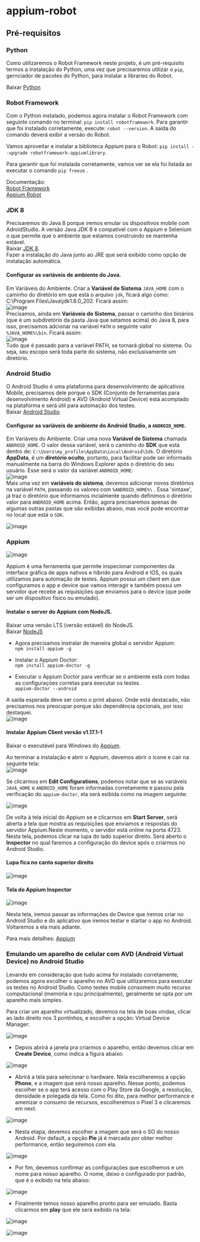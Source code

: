 # appium-robot  

## Pré-requisitos   

### Python   
Como utilizaremos o Robot Framework neste projeto, é um pré-requisito termos a instalação do Python, uma vez que precisaremos utilizar o `pip`, gernciador de pacotes do Python, para instalar a libraries do Robot.

Baixar [Python](https://www.python.org/)    

### Robot Framework  
Com o Python instalado, podemos agora instalar o Robot Framework com seguinte comando no terminal: `pip install robotframework`. Para garantir que foi instalado corretamente, execute: `robot --version`. A saída do comando deverá exibir a versão do Robot.  

Vamos aproveitar e instalar a biblioteca Appium para o Robot: `pip install --upgrade robotframework-appiumlibrary`. 

Para garantir que foi instalada corretamente, vamos ver se ela foi listada ao executar o comando `pip freeze` .  

Documentação:  
[Robot Framework](https://robotframework.org/)   
[Appium Robot](https://github.com/serhatbolsu/robotframework-appiumlibrary)  



### JDK 8   
Precisaremos do Java 8 porque iremos emular os dispositivos mobile com AdroidStudio. A versão Java JDK 8 é compatível com o Appium e Selenium o que permite que o ambiente que estamos construindo se mantenha estável.  
Baixar [JDK 8](https://www.oracle.com/br/java/technologies/javase/javase8-archive-downloads.html).    
Fazer a instalação do Java junto ao JRE que será exibido como opção de instalação automática.  
 
#### Configurar as variáveis de ambiente do Java.   
Em Variáveis do Ambiente. Criar a __Variável de Sistema__ `JAVA_HOME` com o caminho do diretório em que está o arquivo `jdk`, ficará algo como: C:\Program Files\Java\jdk1.8.0_202.  Ficará assim:    
![image](https://user-images.githubusercontent.com/38733166/202262403-546e84c2-4262-40b7-b964-9fdfe581aa48.png)  
 Precisamos, ainda em __Variáveis do Sistema__, passar o caminho dos binários (que é um subdiretório da pasta Java que setamos acima) do Java 8, para isso, precisamos adcionar na variável `PATH` o seguinte valor `%JAVA_HOME%\bin`.  Ficará assim:   
![image](https://user-images.githubusercontent.com/38733166/202263608-e128cd72-4793-49a2-a5db-32d85ebe54de.png)   
Tudo que é passado para a variável PATH, se tornará global no sistema. Ou seja, seu escopo será toda parte do sistema, não exclusivamente um diretório.     

### Android Studio  
O Android Studio é uma plataforma para desenvolvimento de aplicativos Mobile, precisamos dele porque o SDK (Conjunto de ferramentas para desenvolvimento Android) e AVD (Android Virtual Device) está acomplado na plataforma e será útil para automação dos testes.    
Baixar [Android Studio](https://developer.android.com/studio)  


 #### Configurar as variáveis de ambiente do Android Studio, a `ANDROID_HOME`.    
 Em Variáveis do Ambiente. Criar uma nova __Variável de Sistema__ chamada `ANDROID_HOME`. O valor dessa variável, será o caminho do __SDK__ que está dentro de: `C:\Users\my_profile\AppData\Local\Android\Sdk`. O diretório __AppData__, é um __diretório oculto__, portanto, para facilitar pode ser informado manualmente na barra do Windows Explorer após o diretório do seu usuário.  Esse será o valor da variável `ANDROID_HOME`:   
 ![image](https://user-images.githubusercontent.com/38733166/202271692-b7f57ac3-d57c-4a45-88e0-e8899c508a00.png)   
 Mais uma vez em __variáveis do sistema__, devemos adicionar novos diretórios na variável `PATH`, passando os valores com `%ANDROID_HOME%\` . Essa 'sintaxe', já traz o diretório que informamos incialmente quando definimos o diretório valor para `ANDROID_HOME` acima. Então, agora precisaremos apenas de algumas outras pastas que são exibidas abaixo, mas você pode encontrar no local que está o `SDK`.  
 
 ![image](https://user-images.githubusercontent.com/38733166/202273642-d829e038-f1a4-48a6-9022-6a4d34950bcb.png)  


### Appium     
![image](https://upload.wikimedia.org/wikipedia/commons/8/84/Appium.png?20220131094201)    


Appium é uma ferramenta que permite inspecionar componentes da interface gráfica de apps nativos e híbrido para Android e IOS, os quais utilizamos para automação de testes.
Appium possui um client em que configuramos o app e device que vamos interagir e também possui um servidor que recebe as requisições que enviamos para o device (que pode ser um dispositivo físico ou emulado).    

#### Instalar o server do Appium com NodeJS.
 Baixar uma versão LTS (versão estável) do NodeJS.  
 Baixar [NodeJS](https://nodejs.org/en/)  
 
* Agora precisamos instralar de maneira global o servidor Appium:  
 `npm install appium -g`   
 
* Instalar o Appium Doctor:    
 `npm install appium-doctor -g`  
 
 * Executar o Appium Doctor para verificar se o ambiente está com todas as configurações corretas para executar os testes.  
 `appium-doctor --android`  
 
 A saída esperada deve ser como o print abaixo. Onde está destacado, não precisamos nos preocupar porque são dependência opcionais, por isso destaquei.  
 ![image](https://user-images.githubusercontent.com/38733166/202278652-c3c334e5-3149-40ee-9627-43bd5e386209.png)   
 
 
 #### Instalar Appium Client versão v1.17.1-1   
 Baixar o executável para Windows do [Appium](https://github.com/appium/appium-desktop/releases/tag/v1.17.1-1).  
 
Ao terminar a instalação e abrir o Appium, devemos abrir o ícone e cair na seguinte tela:  
![image](https://user-images.githubusercontent.com/38733166/202280078-aaad1b57-e85e-4f23-a0ca-19a02ce0bb3e.png)


Se clicarmos em __Edit Configurations__, podemos notar que se as variáveis `JAVA_HOME` e `ANDROID_HOME` foram informadas corretamente e passou pela verificação do `appium-doctor`, ela será exibida como na imagem seguinte:  

![image](https://user-images.githubusercontent.com/38733166/202280600-22a0bdc4-0c02-4940-b6e0-efe38a3a390e.png)   


De volta à tela inicial do Appium se e clicarmos em __Start Server__, será aberta a tela que mostra as requisições que enviamos e respostas do servidor Appium.Neste momento, o servidor está online na porta 4723. Nesta tela, podemos clicar na lupa do lado superior direito. Será aberto o __Inspector__ no qual faremos a configuração do device após o criarmos no Android Studio.  

#### Lupa fica no canto superior direito   

![image](https://user-images.githubusercontent.com/38733166/202282657-a825bb6a-a683-4908-8e98-bc27ddc9ba80.png)


#### Tela do Appium Inspector

![image](https://user-images.githubusercontent.com/38733166/202281632-d15d786e-125a-4a3f-87e4-0c6f56aeabfd.png)   

Nesta tela, iremos passar as informações do Device que iremos criar no Android Studio e do aplicativo que iremos testar e startar o app no Android.  Voltaremos a ela mais adiante.  

Para mais detalhes: [Appium](https://appium.io/docs/en/about-appium/api/#appium-api-documentation)      

### Emulando um aparelho de celular com AVD (Android Virtual Device) no Android Studio  

Levando em consideração que tudo acima foi instalado corretamente, podemos agora escolher o aparelho no AVD que utilizaremos para executar os testes no Android Studio.
Como testes mobile consomem muito recurso computacional (memória e cpu principalmente), geralmente se opta por um aparelho mais simples.  

Para criar um aparelho virtualizado, devemos na tela de boas vindas, clicar ao lado direito nos 3 pontinhos, e escolher a opção: Virtual Device Manager:

![image](https://user-images.githubusercontent.com/38733166/206177335-911b85a3-b658-4131-b24b-83c5dda4349a.png)  

* Depois abrirá a janela pra criarmos o aparelho, então devemos clicar em  __Create Device__, como indica  a figura abaixo:  

![image](https://user-images.githubusercontent.com/38733166/206177726-d7d089e9-0677-47a0-8628-1ae1524c2ecc.png)     

* Abrirá a tela para selecionar o hardware. Nela escolheremos a opção __Phone__, e a imagem que será nosso aparelho. Nesse ponto, podemos escolher se o app terá acesso com o Play Store da Google, a resolução, densidade e polegada da tela. Como foi dito, para melhor performance e amenizar o consumo de recursos, escolheremos o Pixel 3 e clicaremos em next.

![image](https://user-images.githubusercontent.com/38733166/206183994-764553b3-a2e4-4b6e-9eff-a8d1ec487085.png)   

* Nesta etapa, devemos escolher a imagem que será o SO do nosso Android. Por default, a opção __Pie__ já é marcada por obter melhor performance, então seguiremos com ela.  

![image](https://user-images.githubusercontent.com/38733166/206184742-7c78162e-9c1a-481d-8f83-ad3b70b80417.png)  

* Por fim, devemos confirmar as configurações que escolhemos e um nome para nosso aparelho. O nome, deixo o configurado por padrão, que é o exibido na tela abaixo:  

![image](https://user-images.githubusercontent.com/38733166/206186870-a43acc0c-996b-4ce2-ab7b-21cf843b09eb.png)

* Finalmente temos nosso aparelho pronto para ser emulado. Basta clicarmos em __play__ que ele será exibido na tela:  

![image](https://user-images.githubusercontent.com/38733166/206187207-3ea1b090-17e2-4891-bfd2-68db8f46081c.png)  

![image](https://user-images.githubusercontent.com/38733166/206187395-6ba01d86-5697-4e39-8e3b-605d26975172.png)















